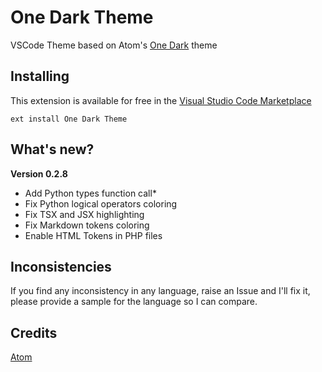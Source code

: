 # One Dark Theme

VSCode Theme based on Atom's [One Dark](https://github.com/atom/one-dark-syntax) theme

## Installing

This extension is available for free in the [Visual Studio Code Marketplace](https://marketplace.visualstudio.com/items/akamud.vscode-theme-onedark)  
```
ext install One Dark Theme
```

## What's new?

**Version 0.2.8**
* Add Python types function call*  
* Fix Python logical operators coloring
* Fix TSX and JSX highlighting
* Fix Markdown tokens coloring
* Enable HTML Tokens in PHP files

## Inconsistencies 

If you find any inconsistency in any language, raise an Issue and I'll fix it, please provide a sample for the language so I can compare. 

## Credits

[Atom](https://github.com/atom)